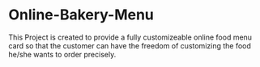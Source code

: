 # Online-Bakery-Menu
This Project is created to provide a fully customizeable online food menu card so that the customer can have the freedom of customizing the food he/she wants to order precisely.

